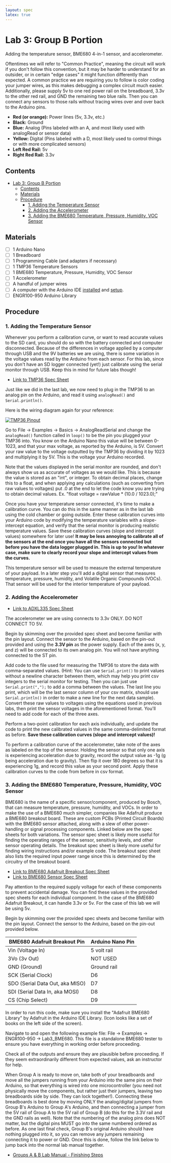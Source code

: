 ```yaml
---
layout: spec
latex: true
---
```


# Lab 3: Group B Portion

Adding the temperature sensor, BME680 4-in-1 sensor, and accelerometer.

<div class="primer-spec-callout danger" markdown="1">
Oftentimes we will refer to "Common Practice", meaning the circuit will work if you don't follow this convention, but it may be harder to understand for an outsider, or in certain "edge cases" it might function differently than expected. A common practice we are requiring you to follow is color coding your jumper wires, as this makes debugging a complex circuit much easier. Additionally, please supply 5v to one red power rail on the breadboard, 3.3v to the other red rail, and GND the remaining two blue rails. Then you can connect any sensors to those rails without tracing wires over and over back to the Arduino pins.

- **Red (or orange):** Power lines (5v, 3.3v, etc.)
- **Black:** Ground
- **Blue:** Analog (Pins labeled with an A, and most likely used with analogRead or sensor data)
- **Yellow:** Digital (Pins labeled with a D, most likely used to control things or with more complicated sensors)
- **Left Red Rail:** 5v
- **Right Red Rail:** 3.3v
</div>

## Contents 

- [Lab 3: Group B Portion](#lab-3-group-b-portion)
  - [Contents](#contents)
  - [Materials](#materials)
  - [Procedure](#procedure)
    - [1. Adding the Temperature Sensor](#1-adding-the-temperature-sensor)
    - [2. Adding the Accelerometer](#2-adding-the-accelerometer)
    - [3. Adding the BME680 Temperature, Pressure, Humidity, VOC Sensor](#3-adding-the-bme680-temperature-pressure-humidity-voc-sensor)

## Materials

- [ ] 1 Arduino Nano
- [ ] 1 Breadboard
- [ ] 1 Programming Cable (and adapters if necessary)
- [ ] 1 TMP36 Temperature Sensors
- [ ] 1 BME680 Temperature, Pressure, Humidity, VOC Sensor
- [ ] 1 Accelerometer
- [ ] A handful of jumper wires
- [ ] A computer with the Arduino IDE [installed](/tutorials#arduino-ide-install) and [setup](/tutorials#arduino-library).
- [ ] ENGR100-950 Arduino Library

## Procedure

### 1. Adding the Temperature Sensor

<div class="primer-spec-callout danger" markdown="1">
Whenever you perform a calibration curve, or want to read accurate values to the SD card, you should do so with the battery connected and computer disconnected. Because of the differences in voltage applied by a computer through USB and the 9V batteries we are using, there is some variation in the voltage values read by the Arduino from each sensor. For this lab, since you don't have an SD logger connected (yet!) just calibrate using the serial monitor through USB. Keep this in mind for future labs though!
</div>

- [Link to TMP36 Spec Sheet](https://drive.google.com/file/d/10Lu2-s9MYqh0s0O6Nkxy8E_LDwDpnZ7T/view?usp=sharing)

Just like we did in the last lab, we now need to plug in the TMP36 to an analog pin on the Arduino, and read it using `analogRead()` and `Serial.println()`.

Here is the wiring diagram again for your reference:

[![TMP36 Pinout](https://cdn-learn.adafruit.com/assets/assets/000/000/471/large1024/temperature_tmp36pinout.gif?1447975787)](https://learn.adafruit.com/tmp36-temperature-sensor/overview)

Go to File → Examples → Basics → AnalogReadSerial and change the `analogRead()` function called in `loop()` to be the pin you plugged your TMP36 into. You know on the Arduino Nano this value will be between 0-1023, and that your max voltage, as reported by the Arduino, is 5V. Convert your raw value to the voltage outputted by the TMP36 by dividing it by 1023 and multiplying it by 5V. This is the voltage your Arduino recorded.

<div class="primer-spec-callout info" markdown="1">
Note that the values displayed in the serial monitor are rounded, and don't always show us as accurate of voltages as we would like. This is because the value is stored as an "int", or integer. To obtain decimal places, change this to a float, and when applying any calculations (such as converting from raw values to voltages) put .0 at the end to let the code know you are trying to obtain decimal values. Ex. "float voltage = rawValue * (10.0 / 1023.0);"
</div>

Once you have your temperature sensor connected, it's time to make a calibration curve. You can do this in the same manner as in the last lab using the cold chamber or going outside. Enter these calibration curves into your Arduino code by modifying the temperature variables with a slope-intercept equation, and verify that the serial monitor is producing realistic temperature values. Save these calibration curves (slope and intercept values) somewhere for later use! **It may be less annoying to calibrate all of the sensors at the end once you have all the sensors connected but before you have the data logger plugged in. This is up to you! In whatever case, make sure to clearly record your slope and intercept values from the curves.**

<div class="primer-spec-callout warning" markdown="1">
This temperature sensor will be used to measure the external temperature of your payload. In a later step you'll add a digital sensor that measures temperature, pressure, humidity, and Volatile Organic Compounds (VOCs). That sensor will be used for the interior temperature of your payload.
</div>

### 2. Adding the Accelerometer

- [Link to ADXL335 Spec Sheet](https://drive.google.com/file/d/1nYnJopSdXv7brn2TT8iLgIH01D7TD_NQ/view?usp=sharing)

<div class="primer-spec-callout danger" markdown="1">
The accelerometer we are using connects to 3.3v ONLY. DO NOT CONNECT TO 5V.
</div>

Begin by skimming over the provided spec sheet and become familiar with the pin layout. Connect the sensor to the Arduino, based on the pin-out provided and using the **3.3V pin** as the power supply. Each of the axes (x, y, and z) will be connected to its own analog pin. You will not have anything connected to the ST pin.

Add code to the file used for measuring the TMP36 to store the data with comma-separated values. (Hint: You can use `Serial.print()` to print values without a newline character between them, which may help you print csv integers to the serial monitor for testing. Then you can just use `Serial.print(",");` to add a comma between the values. The last line you print, which will be the last sensor column of your csv matrix, should use `Serial.println()` in order to make a new line for the next data sample). Convert these raw values to voltages using the equations used in previous labs, then print the sensor voltages in the aforementioned format. You'll need to add code for each of the three axes.

Perform a two-point calibration for each axis individually, and update the code to print the new calibrated values in the same comma-delimited format as before. **Save these calibration curves (slope and intercept values)!**

<div class="primer-spec-callout info" markdown="1">
To perform a calibration curve of the accelerometer, take note of the axes as labeled on the top of the sensor. Holding the sensor so that only one axis is experiencing acceleration due to gravity, record the output value as -1g (g being acceleration due to gravity). Then flip it over 180 degrees so that it is experiencing 1g, and record this value as your second point. Apply these calibration curves to the code from before in csv format.
</div>

### 3. Adding the BME680 Temperature, Pressure, Humidity, VOC Sensor

<div class="primer-spec-callout info" markdown="1">
BME680 is the name of a specific sensor/component, produced by Bosch, that can measure temperature, pressure, humidity, and VOCs. In order to make the use of a BME680 much simpler, companies like Adafruit produce a BME680 breakout board. These are custom PCBs (Printed Circuit Boards) with the BME680 sensor attached, along with a slew of other power-handling or signal processing components. Linked below are the spec sheets for both variations. The sensor spec sheet is likely more useful for finding the operating ranges of the sensor, sensitivity levels, and other sensor operating details. The breakout spec sheet is likely more useful for finding wiring instructions and/or example code. The breakout spec sheet also lists the required input power range since this is determined by the circuitry of the breakout board.
</div>

- [Link to BME680 Adafruit Breakout Spec Sheet](https://cdn-learn.adafruit.com/downloads/pdf/adafruit-bme680-humidity-temperature-barometic-pressure-voc-gas.pdf)
- [Link to BME680 Sensor Spec Sheet](https://cdn-shop.adafruit.com/product-files/3660/BME680.pdf)

<div class="primer-spec-callout info" markdown="1">
Pay attention to the required supply voltage for each of these components to prevent accidental damage. You can find these values in the provided spec sheets for each individual component. In the case of the BME680 Adafruit Breakout, it can handle 3.3v or 5v. For the case of this lab we will be using 5v.
</div>

Begin by skimming over the provided spec sheets and become familiar with the pin layout. Connect the sensor to the Arduino, based on the pin-out provided below.

| BME680 Adafruit Breakout Pin | Arduino Nano Pin  |
| ---------- | -------- |
| Vin (Voltage In) | 5 volt rail |
| 3Vo (3v Out) | NOT USED |
| GND (Ground) | Ground rail |
| SCK (Serial Clock) | D6 |
| SDO (Serial Data Out, aka MISO) | D7 |
| SDI (Serial Data In, aka MOSI) | D8 |
| CS (Chip Select) | D9 |

<div class="primer-spec-callout info" markdown="1">
In order to run this code, make sure you install the "Adafruit BME680 Library" by Adafruit in the Arduino IDE Library. (Icon looks like a set of books on the left side of the screen).
</div>

Navigate to and open the following example file: File → Examples → ENGR100-950 → Lab3_BME680. This file is a standalone BME680 tester to ensure you have everything in working order before proceeding.

Check all of the outputs and ensure they are plausible before proceeding. If they seem extraordinarily different from expected values, ask an instructor for help.

<div class="primer-spec-callout warning" markdown="1">
When Group A is ready to move on, take both of your breadboards and move all the jumpers running from your Arduino into the same pins on their Arduino, so that everything is wired into one microcontroller (you need not physically move the components, but rather just their jumpers, leaving two breadboards side by side. They can lock together!). Connecting these breadboards is best done by moving ONLY the analog/digital jumpers from Group B's Arduino to Group A's Arduino, and then connecting a jumper from the 5V rail of Group A to the 5V rail of Group B (do this for the 3.3V rail and the GND rails as well). Note that the numbering of the analog pins does NOT matter, but the digital pins MUST go into the same numbered ordered as before. As one last final check, Group B's original Arduino should have nothing plugged into it, so you can remove any jumpers remaining connecting it to power or GND. Once this is done, follow the link below to jump back into the normal lab manual together.
</div>

- [Groups A & B Lab Manual - Finishing Steps](/labs/lab-3#6-adding-the-microsd-card-adapter-module)